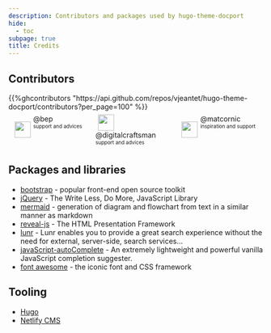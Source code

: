 ```yaml
---
description: Contributors and packages used by hugo-theme-docport
hide:
  - toc
subpage: true
title: Credits
---
```



## Contributors
<style type="text/css">
.ghContributors{
	display:flex;
	flex-flow:  wrap;
	align-content: space-around;
}

.ghContributors > div{
	margin:7px;
	line-height: initial;
	display:flex;
	flex-flow:  wrap;
	flex-direction: row;
	width: 30%;
	align-items: baseline;
}

.ghContributors img{
	margin: auto 5px !important;
	padding: 0px 0px ;

}

.ghContributors > div span{
	display:flex;
	flex-direction: column ; 
}

.ghContributors a {
	text-decoration: none!important;
}

.ghContributors > div span label{
	font-size: x-small;
	margin: 0px 0px ;
}



</style>
<div class="ghContributors">
{{%ghcontributors "https://api.github.com/repos/vjeantet/hugo-theme-docport/contributors?per_page=100" %}}

<div>
	<img src="https://avatars2.githubusercontent.com/u/394382?v=3" class="inline" width="32" height="32" style="height: 32px;height: 32px; vertical-align:middle; ">
	<span>
		<a href="https://github.com/bep">@bep</a>
		<label class="contributions">support and advices</label>
	</span>
</div>

<div>
	<img src="https://avatars2.githubusercontent.com/u/7010165?v=3" class="inline" width="32" height="32" style="height: 32px;height: 32px; vertical-align:middle; ">
	<span>
		<a href="https://github.com/digitalcraftsman">@digitalcraftsman</a>	
		<label class="contributions">support and advices</label>
	</span>
</div>

<div style="margin:7px">
	<img src="https://avatars2.githubusercontent.com/u/3520706?v=3" class="inline" width="32" height="32" style="height: 32px;height: 32px; vertical-align:middle; ">
	<span>
		<a href="https://github.com/matcornic">@matcornic</a>
		<label>inspiration and support</label>
	</span>
</div>

</div>



## Packages and libraries
* [bootstrap](https://getbootstrap.com/) - popular front-end open source toolkit
* [jQuery](https://jquery.com) - The Write Less, Do More, JavaScript Library
* [mermaid](https://knsv.github.io/mermaid) - generation of diagram and flowchart from text in a similar manner as markdown
* [reveal-js](http://lab.hakim.se/reveal-js) - The HTML Presentation Framework
* [lunr](https://lunrjs.com) - Lunr enables you to provide a great search experience without the need for external, server-side, search services...
* [javaScript-autoComplete](https://github.com/Pixabay/JavaScript-autoComplete) - An extremely lightweight and powerful vanilla JavaScript completion suggester.
* [font awesome](http://fontawesome.io/) - the iconic font and CSS framework


## Tooling
* [Hugo](https://gohugo.io/) 
* [Netlify CMS](https://www.netlifycms.org/) 